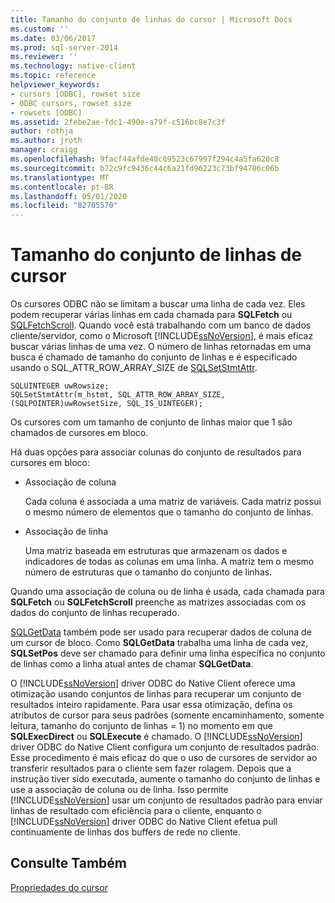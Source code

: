 ```yaml
---
title: Tamanho do conjunto de linhas do cursor | Microsoft Docs
ms.custom: ''
ms.date: 03/06/2017
ms.prod: sql-server-2014
ms.reviewer: ''
ms.technology: native-client
ms.topic: reference
helpviewer_keywords:
- cursors [ODBC], rowset size
- ODBC cursors, rowset size
- rowsets [ODBC]
ms.assetid: 2febe2ae-fdc1-490e-a79f-c516bc8e7c3f
author: rothja
ms.author: jroth
manager: craigg
ms.openlocfilehash: 9facf44afde40c69523c67997f294c4a5fa620c8
ms.sourcegitcommit: b72c9fc9436c44c6a21fd96223c73bf94706c06b
ms.translationtype: MT
ms.contentlocale: pt-BR
ms.lasthandoff: 05/01/2020
ms.locfileid: "82705570"
---
```

# <a name="cursor-rowset-size"></a>Tamanho do conjunto de linhas de cursor
  Os cursores ODBC não se limitam a buscar uma linha de cada vez. Eles podem recuperar várias linhas em cada chamada para **SQLFetch** ou [SQLFetchScroll](../../native-client-odbc-api/sqlfetchscroll.md). Quando você está trabalhando com um banco de dados cliente/servidor, como o Microsoft [!INCLUDE[ssNoVersion](../../../includes/ssnoversion-md.md)], é mais eficaz buscar várias linhas de uma vez. O número de linhas retornadas em uma busca é chamado de tamanho do conjunto de linhas e é especificado usando o SQL_ATTR_ROW_ARRAY_SIZE de [SQLSetStmtAttr](../../native-client-odbc-api/sqlsetstmtattr.md).  
  
```  
SQLUINTEGER uwRowsize;  
SQLSetStmtAttr(m_hstmt, SQL_ATTR_ROW_ARRAY_SIZE, (SQLPOINTER)uwRowsetSize, SQL_IS_UINTEGER);  
```  
  
 Os cursores com um tamanho de conjunto de linhas maior que 1 são chamados de cursores em bloco.  
  
 Há duas opções para associar colunas do conjunto de resultados para cursores em bloco:  
  
-   Associação de coluna  
  
     Cada coluna é associada a uma matriz de variáveis. Cada matriz possui o mesmo número de elementos que o tamanho do conjunto de linhas.  
  
-   Associação de linha  
  
     Uma matriz baseada em estruturas que armazenam os dados e indicadores de todas as colunas em uma linha. A matriz tem o mesmo número de estruturas que o tamanho do conjunto de linhas.  
  
 Quando uma associação de coluna ou de linha é usada, cada chamada para **SQLFetch** ou **SQLFetchScroll** preenche as matrizes associadas com os dados do conjunto de linhas recuperado.  
  
 [SQLGetData](../../native-client-odbc-api/sqlgetdata.md) também pode ser usado para recuperar dados de coluna de um cursor de bloco. Como **SQLGetData** trabalha uma linha de cada vez, **SQLSetPos** deve ser chamado para definir uma linha específica no conjunto de linhas como a linha atual antes de chamar **SQLGetData**.  
  
 O [!INCLUDE[ssNoVersion](../../../includes/ssnoversion-md.md)] driver ODBC do Native Client oferece uma otimização usando conjuntos de linhas para recuperar um conjunto de resultados inteiro rapidamente. Para usar essa otimização, defina os atributos de cursor para seus padrões (somente encaminhamento, somente leitura, tamanho do conjunto de linhas = 1) no momento em que **SQLExecDirect** ou **SQLExecute** é chamado. O [!INCLUDE[ssNoVersion](../../../includes/ssnoversion-md.md)] driver ODBC do Native Client configura um conjunto de resultados padrão. Esse procedimento é mais eficaz do que o uso de cursores de servidor ao transferir resultados para o cliente sem fazer rolagem. Depois que a instrução tiver sido executada, aumente o tamanho do conjunto de linhas e use a associação de coluna ou de linha. Isso permite [!INCLUDE[ssNoVersion](../../../includes/ssnoversion-md.md)] usar um conjunto de resultados padrão para enviar linhas de resultado com eficiência para o cliente, enquanto o [!INCLUDE[ssNoVersion](../../../includes/ssnoversion-md.md)] driver ODBC do Native Client efetua pull continuamente de linhas dos buffers de rede no cliente.  
  
## <a name="see-also"></a>Consulte Também  
 [Propriedades do cursor](cursor-properties.md)  
  
  
